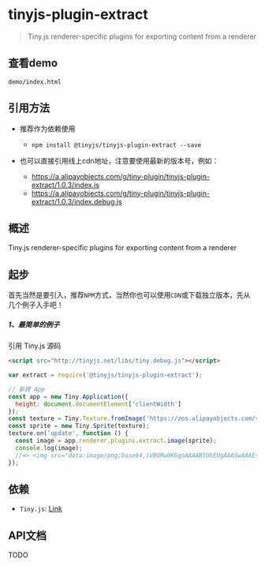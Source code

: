 # tinyjs-plugin-extract

> Tiny.js renderer-specific plugins for exporting content from a renderer

## 查看demo

`demo/index.html`

## 引用方法

* 推荐作为依赖使用

  * `npm install @tinyjs/tinyjs-plugin-extract --save`

* 也可以直接引用线上cdn地址，注意要使用最新的版本号，例如：

  * https://a.alipayobjects.com/g/tiny-plugin/tinyjs-plugin-extract/1.0.3/index.js
  * https://a.alipayobjects.com/g/tiny-plugin/tinyjs-plugin-extract/1.0.3/index.debug.js

## 概述
Tiny.js renderer-specific plugins for exporting content from a renderer

## 起步
首先当然是要引入，推荐`NPM`方式，当然你也可以使用`CDN`或下载独立版本，先从几个例子入手吧！

##### 1、最简单的例子

引用 Tiny.js 源码
``` html
<script src="http://tinyjs.net/libs/tiny.debug.js"></script>
```
``` js
var extract = require('@tinyjs/tinyjs-plugin-extract');

// 新建 App
const app = new Tiny.Application({
  height: document.documentElement['clientWidth']
});
const texture = Tiny.Texture.fromImage('https://zos.alipayobjects.com/rmsportal/nJBojwdMJfUqpCWvwyoA.png');
const sprite = new Tiny.Sprite(texture);
texture.on('update', function () {
  const image = app.renderer.plugins.extract.image(sprite);
  console.log(image);
  //=> <img src="data:image/png;base64,iVBORw0KGgoAAAANSUhEUgAAASwAAAEsC..SuQmCC">
});
```

## 依赖
- `Tiny.js`: [Link](http://tinyjs.net/#/docs/api)

## API文档

TODO
